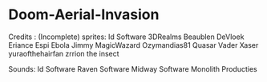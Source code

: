 # Doom-Aerial-Invasion

Credits :
(Incomplete)
sprites:
Id Software
3DRealms
Beaublen
DeVloek
Eriance
Espi
Ebola 
Jimmy
MagicWazard
Ozymandias81
Quasar
Vader
Xaser 
yuraofthehairfan
zrrion the insect


Sounds:
Id Software
Raven Software
Midway Software
Monolith Producties